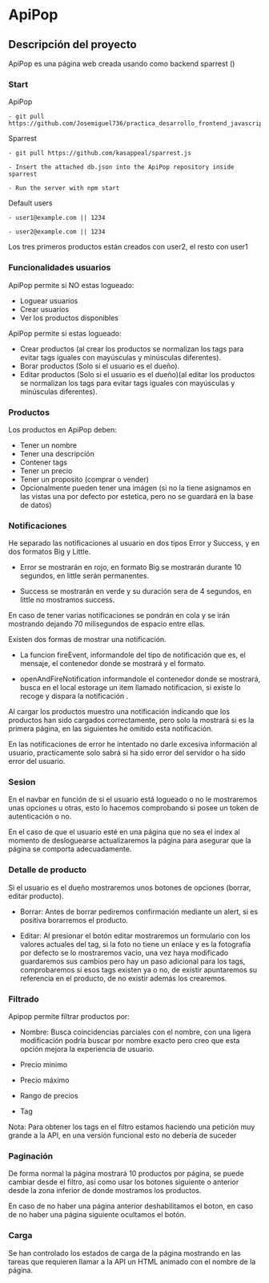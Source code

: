 # ApiPop


## Descripción del proyecto
ApiPop es una página web creada usando como backend sparrest ()

### Start

ApiPop

````
- git pull https://github.com/Josemiguel736/practica_desarrollo_frontend_javascript.gits

````

Sparrest

````
- git pull https://github.com/kasappeal/sparrest.js

- Insert the attached db.json into the ApiPop repository inside sparrest

- Run the server with npm start

````

Default users 

````
- user1@example.com || 1234

- user2@example.com || 1234

````

Los tres primeros productos están creados con user2, el resto con user1


### Funcionalidades usuarios

ApiPop permite si NO estas logueado:
- Loguear usuarios
- Crear usuarios 
- Ver los productos disponibles

ApiPop permite si estas logueado:
- Crear productos (al crear los productos se normalizan los tags para evitar tags iguales con mayúsculas y minúsculas diferentes).
- Borar productos (Solo si el usuario es el dueño).
- Editar productos (Solo si el usuario es el dueño)(al editar los productos se normalizan los tags para evitar tags iguales con mayúsculas y minúsculas diferentes).

### Productos
Los productos en ApiPop deben:
- Tener un nombre
- Tener una descripción
- Contener tags
- Tener un precio
- Tener un proposito (comprar o vender)
- Opcionalmente pueden tener una imágen (si no la tiene asignamos en las vistas una por defecto por estetica, pero no se guardará en la base de datos)

### Notificaciones

 He separado las notificaciones al usuario en dos tipos Error y Success, y en dos formatos Big y Little.

- Error se mostrarán en rojo, en formato Big se mostrarán durante 10 segundos, en little serán permanentes.

- Success se mostrarán en verde y su duración sera de 4 segundos, en little no mostramos success.

En caso de tener varias notificaciones se pondrán en cola y se irán mostrando dejando 70 milisegundos de espacio entre ellas.

Existen dos formas de mostrar una notificación.

- La funcion fireEvent, informandole del tipo de notificación que es, el mensaje, el contenedor donde se mostrará y el formato.

- openAndFireNotification informandole el contenedor donde se mostrará, busca en el local estorage un item llamado notificacion, si existe lo recoge y dispara la notificación .

Al cargar los productos muestro una notificación indicando que los productos han sido cargados correctamente, pero solo la mostrará si es la primera página, en las siguientes he omitido esta notificación.

En las notificaciones de error he intentado no darle excesiva información al usuario, practicamente solo sabrá si ha sido error del servidor o ha sido error del usuario.

### Sesion

En el navbar en función de si el usuario está logueado o no le mostraremos unas opciones u otras, esto lo hacemos comprobando si posee un token de autenticación o no.

En el caso de que el usuario esté en una página que no sea el index al momento de desloguearse actualizaremos la página para asegurar que la página se comporta adecuadamente.

### Detalle de producto

Si el usuario es el dueño mostraremos unos botones de opciones (borrar, editar producto).

- Borrar: Antes de borrar pediremos confirmación mediante un alert, si es positiva borarremos el producto.

- Editar: Al presionar el botón editar mostraremos un formulario con los valores actuales del tag, si la foto no tiene un enlace y es la fotografía por defecto se lo mostraremos vacio, una vez haya modificado guardaremos sus cambios pero hay un paso adicional para los tags, comprobaremos si esos tags existen ya o no, de existir apuntaremos su referencia en el producto, de no existir además los crearemos.

### Filtrado 

Apipop permite filtrar productos por: 

- Nombre: Busca coincidencias parciales con el nombre, con una ligera modificación podría buscar por nombre exacto pero creo que esta opción mejora la experiencia de usuario.

- Precio minimo

- Precio máximo  

- Rango de precios

- Tag

Nota: Para obtener los tags en el filtro estamos haciendo una petición muy grande a la API, en una versión funcional esto no debería de suceder

### Paginación 
De forma normal la página mostrará 10 productos por página, se puede cambiar desde el filtro, así como usar los botones siguiente o anterior desde la zona inferior de donde mostramos los productos.

En caso de no haber una página anterior deshabilitamos el boton, en caso de no haber una página siguiente ocultamos el botón.

### Carga

Se han controlado los estados de carga de la página mostrando en las tareas que requieren llamar a la API un HTML animado con el nombre de la página.





